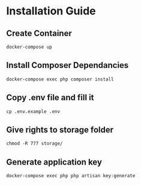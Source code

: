 # Installation Guide

## Create Container
    docker-compose up

## Install Composer Dependancies
    docker-compose exec php composer install

## Copy .env file and fill it
    cp .env.example .env

## Give rights to storage folder
    chmod -R 777 storage/

## Generate application key
    docker-compose exec php php artisan key:generate
